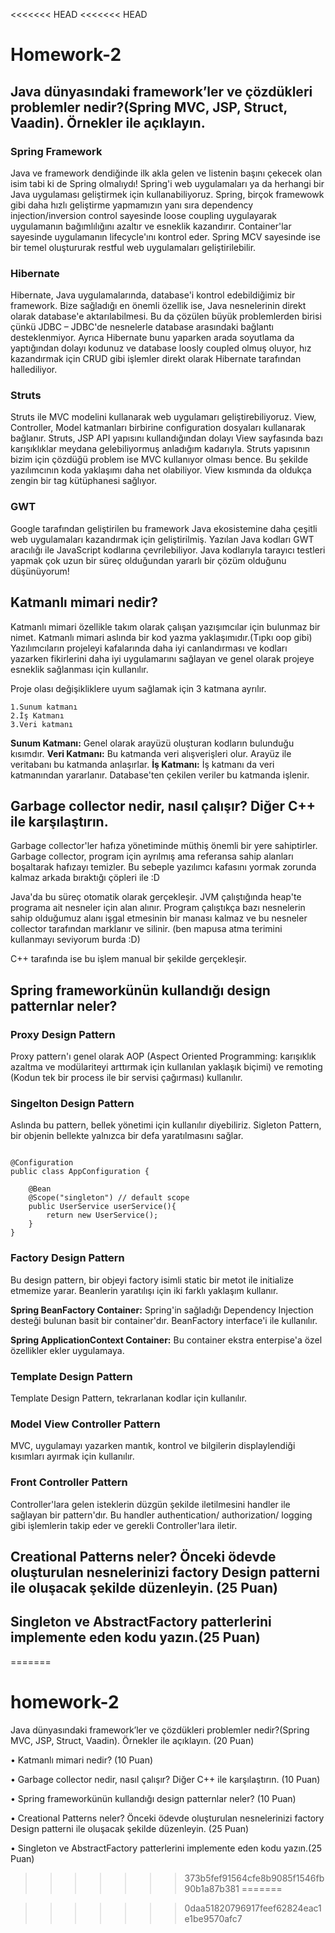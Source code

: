 <<<<<<< HEAD
<<<<<<< HEAD
# Homework-2

## Java dünyasındaki framework’ler ve çözdükleri problemler nedir?(Spring MVC, JSP, Struct, Vaadin). Örnekler ile açıklayın.

### Spring Framework

Java ve framework dendiğinde ilk akla gelen ve listenin başını çekecek olan isim tabi ki de Spring olmalıydı! Spring'i web uygulamaları ya da herhangi bir Java uygulaması geliştirmek için kullanabiliyoruz. Spring, birçok framewowk gibi daha hızlı geliştirme yapmamızın yanı sıra dependency injection/inversion control sayesinde loose coupling uygulayarak uygulamanın bağımlılığını azaltır ve esneklik kazandırır. Container'lar sayesinde uygulamanın lifecycle'ını kontrol eder. Spring MCV sayesinde ise bir temel oluştururak restful web uygulamaları geliştirilebilir.

### Hibernate

Hibernate, Java uygulamalarında, database'i kontrol edebildiğimiz bir framework. Bize sağladığı en önemli özellik ise, Java nesnelerinin direkt olarak database'e aktarılabilmesi. Bu da çözülen büyük problemlerden birisi çünkü JDBC – JDBC'de nesnelerle database arasındaki bağlantı desteklenmiyor. Ayrıca Hibernate bunu yaparken arada soyutlama da yaptığından dolayı kodunuz ve database loosly coupled olmuş oluyor, hız kazandırmak için CRUD gibi işlemler direkt olarak Hibernate tarafından hallediliyor.

### Struts

Struts ile MVC modelini kullanarak web uygulamarı geliştirebiliyoruz. View, Controller, Model katmanları birbirine configuration dosyaları kullanarak bağlanır. Struts, JSP API yapısını kullandığından dolayı View sayfasında bazı karışıklıklar meydana gelebiliyormuş anladığım kadarıyla. Struts yapısının bizim için çözdüğü problem ise MVC kullanıyor olması bence. Bu şekilde yazılımcının koda yaklaşımı daha net olabiliyor. View kısmında da oldukça zengin bir tag kütüphanesi sağlıyor.

### GWT

Google tarafından geliştirilen bu framework Java ekosistemine daha çeşitli web uygulamaları kazandırmak için geliştirilmiş. Yazılan Java kodları GWT aracılığı ile JavaScript kodlarına çevrilebiliyor. Java kodlarıyla tarayıcı testleri yapmak çok uzun bir süreç olduğundan yararlı bir çözüm olduğunu düşünüyorum!


## Katmanlı mimari nedir?

Katmanlı mimari özellikle takım olarak çalışan yazışımcılar için bulunmaz bir nimet. Katmanlı mimari aslında bir kod yazma yaklaşımıdır.(Tıpkı oop gibi) Yazılımcıların projeleyi kafalarında daha iyi canlandırması ve kodları yazarken fikirlerini daha iyi uygulamarını sağlayan ve genel olarak projeye esneklik sağlanması için kullanılır.

Proje olası değişikliklere uyum sağlamak için 3 katmana ayrılır.

    1.Sunum katmanı
    2.İş Katmanı
    3.Veri katmanı

**Sunum Katmanı:** Genel olarak arayüzü oluşturan kodların bulunduğu kısımdır.
**Veri Katmanı:** Bu katmanda veri alışverişleri olur. Arayüz ile veritabanı bu katmanda anlaşırlar.
**İş Katmanı:** İş katmanı da veri katmanından yararlanır. Database'ten çekilen veriler bu katmanda işlenir.


## Garbage collector nedir, nasıl çalışır? Diğer C++ ile karşılaştırın.

Garbage collector'ler hafıza yönetiminde müthiş önemli bir yere sahiptirler. Garbage collector, program için ayrılmış ama referansa sahip alanları boşaltarak hafızayı temizler. Bu sebeple yazılımcı kafasını yormak zorunda kalmaz arkada bıraktığı çöpleri ile :D

Java'da bu süreç otomatik olarak gerçekleşir. JVM çalıştığında heap'te programa ait nesneler için alan alınır. Program çalıştıkça bazı nesnelerin sahip olduğumuz alanı işgal etmesinin bir manası kalmaz ve bu nesneler collector tarafından marklanır ve silinir. (ben mapusa atma terimini kullanmayı seviyorum burda :D)

C++ tarafında ise bu işlem manual bir şekilde gerçekleşir.

## Spring frameworkünün kullandığı design patternlar neler?

### Proxy Design Pattern

Proxy pattern'ı genel olarak AOP (Aspect Oriented Programming: karışıklık azaltma ve modülariteyi arttırmak için kullanılan yaklaşık biçimi) ve remoting (Kodun tek bir process ile bir servisi çağırması) kullanılır.

### Singelton Design Pattern

Aslında bu pattern, bellek yönetimi için kullanılır diyebiliriz. Sigleton Pattern, bir objenin bellekte yalnızca bir defa yaratılmasını sağlar. 

```

@Configuration
public class AppConfiguration {

    @Bean
    @Scope("singleton") // default scope 
    public UserService userService(){
        return new UserService();
    }
}

```

### Factory Design Pattern

Bu design pattern, bir objeyi factory isimli static bir metot ile initialize etmemize yarar. Beanlerin yaratılışı için iki farklı yaklaşım kullanır.

**Spring BeanFactory Container:** Spring'in sağladığı Dependency Injection desteği bulunan basit bir container'dır. BeanFactory interface'i ile kullanılır.

**Spring ApplicationContext Container:** Bu container ekstra enterpise'a özel özellikler ekler uygulamaya.

### Template Design Pattern

Template Design Pattern, tekrarlanan kodlar için kullanılır.

### Model View Controller Pattern

MVC, uygulamayı yazarken mantık, kontrol ve bilgilerin displaylendiği kısımları ayırmak için kullanılır.

### Front Controller Pattern

Controller'lara gelen isteklerin düzgün şekilde iletilmesini handler ile sağlayan bir pattern'dır. Bu handler authentication/ authorization/ logging gibi işlemlerin takip eder ve gerekli Controller'lara iletir.




## Creational Patterns neler? Önceki ödevde oluşturulan nesnelerinizi factory Design patterni ile oluşacak şekilde düzenleyin. (25 Puan)

## Singleton ve AbstractFactory patterlerini implemente eden kodu yazın.(25 Puan)
=======
# homework-2

Java dünyasındaki framework’ler ve çözdükleri problemler nedir?(Spring MVC, JSP,
Struct, Vaadin). Örnekler ile açıklayın. (20 Puan)

• Katmanlı mimari nedir? (10 Puan)

• Garbage collector nedir, nasıl çalışır? Diğer C++ ile karşılaştırın. (10 Puan)

• Spring frameworkünün kullandığı design patternlar neler? (10 Puan)

• Creational Patterns neler? Önceki ödevde oluşturulan nesnelerinizi factory Design
patterni ile oluşacak şekilde düzenleyin. (25 Puan)

• Singleton ve AbstractFactory patterlerini implemente eden kodu yazın.(25 Puan)
>>>>>>> 373b5fef91564cfe8b9085f1546fb90b1a87b381
=======

>>>>>>> 0daa51820796917feef62824eac1e1be9570afc7
